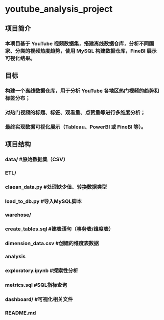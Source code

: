 # youtube_analysis_project

## 项目简介
### 本项目基于 YouTube 视频数据集，搭建离线数据仓库，分析不同国家、分类的视频热度趋势，使用 MySQL 构建数据仓库，FineBI 展示可视化结果。

## 目标
### 构建一个离线数据仓库，用于分析 YouTube 各地区热门视频的趋势和标签分布；  
### 对热门视频的标题、标签、观看量、点赞量等进行多维度分析；  
### 最终实现数据可视化展示（Tableau、PowerBI 或 FineBI 等）。

## 项目结构
### data/  #原始数据集（CSV）
### ETL/
###   claean_data.py   #处理缺少值、转换数据类型
###   load_to_db.py   #导入MySQL脚本
### warehose/
###   create_tables.sql   #建表语句（事务表/维度表）
###   dimension_data.csv   #创建的维度表数据
### analysis
###   exploratory.ipynb   #探索性分析
###   metrics.sql   #SQL指标查询
### dashboard/   #可视化相关文件
### README.md


